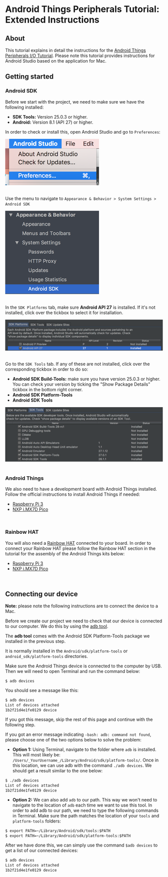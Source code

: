 # Android Things Peripherals Tutorial: Extended Instructions #

## About ##

This tutorial explains in detail the instructions for the [Android Things Peripherals I/O Tutorial](https://codelabs.developers.google.com/codelabs/androidthings-peripherals/#0). Please note this tutorial provides instructions for Android Studio based on the application for Mac.
<br/>

## Getting started ##

### Android SDK ###

Before we start with the project, we need to make sure we have the following installed:

- **SDK Tools:** Version 25.0.3 or higher.
- **Android:** Version 8.1 (API 27) or higher.

In order to check or install this, open Android Studio and go to `Preferences`:

![Android Studio Preferences](images/AS-preferences-small.png)
<br/>
<br/>

Use the menu to navigate to `Appearance & Behavior > System Settings > Android SDK`

![Android SDK](images/Android-SDK-small.png)
<br/>
<br/>

In the `SDK Platforms` tab, make sure **Android API 27** is installed. If it's not installed, click over the tickbox to select it for installation.

![Android SDK Platforms](images/SDK-platforms.png)
<br/>
<br/>

Go to the `SDK Tools` tab. If any of these are not installed, click over the corresponding tickbox in order to do so:
- **Android SDK Build-Tools:** make sure you have version 25.0.3 or higher. You can check your version by ticking the "Show Package Details" tickbox in the bottom right corner.
- **Android SDK Platform-Tools**
- **Android SDK Tools**

![Android SDK Tools](images/SDK-tools.png)
<br/>
<br/>

### Android Things ###

We also need to have a development board with Android Things installed. Follow the official instructions to install Android Things if needed:

- [Raspberry Pi 3](https://developer.android.com/things/hardware/raspberrypi.html)
- [NXP i.MX7D Pico](https://developer.android.com/things/hardware/imx7d.html)
<br/>

### Rainbow HAT ###

You will also need a [Rainbow HAT](https://shop.pimoroni.com/products/rainbow-hat-for-android-things) connected to your board. In order to connect your Rainbow HAT please follow the Rainbow HAT section in the tutorial for the assembly of the Android Things kits below:

- [Raspberry Pi 3](https://developer.android.com/things/hardware/raspberrypi-kit.html)
- [NXP i.MX7D Pico](https://developer.android.com/things/hardware/imx7d-kit.html)
<br/>

## Connecting our device  ##

**Note:** please note the following instructions are to connect the device to a Mac.

Before we create our project we need to check that our device is connected to our computer. We do this by using the [adb tool](https://developer.android.com/studio/command-line/adb.html).

The **adb tool** comes with the Android SDK Platform-Tools package we installed in the previous step.

It is normally installed in the `Android/sdk/platform-tools` or `android_sdk/platform-tools` directories.

Make sure the Android Things device is connected to the computer by USB. Then we will need to open Terminal and run the command below:

```
$ adb devices
```

You should see a message like this:

```
$ adb devices
List of devices attached
1b2f21d4e1fe0129 device
```

If you got this message, skip the rest of this page and continue with the following step.

If you got an error message indicating `-bash: adb: command not found`, please choose one of the two options below to solve the problem:

- **Option 1:** Using Terminal, navigate to the folder where `adb` is installed. This will most likely be: `/Users/_YourUsername_/Library/Android/sdk/platform-tools/`. Once in this location, we can use adb with the command `./adb devices`. We should get a result similar to the one below:

```
$ ./adb devices
List of devices attached
1b2f21d4e1fe0129 device
```


- **Option 2:** We can also add `adb` to our path. This way we won't need to navigate to the location of `adb` each time we want to use this tool. In order to add adb to our path, we need to type the following commands in Terminal. Make sure the path matches the location of your `tools` and `platform-tools` folders:

```
$ export PATH=~/Library/Android/sdk/tools:$PATH
$ export PATH=~/Library/Android/sdk/platform-tools:$PATH
```

After we have done this, we can simply use the command `$adb devices` to get a list of our connected devices:

```
$ adb devices
List of devices attached
1b2f21d4e1fe0129 device
```
